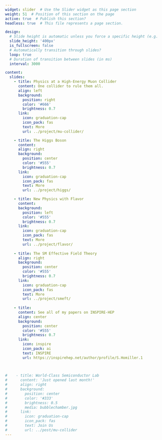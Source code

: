 ```yaml
---
widget: slider  # Use the Slider widget as this page section
weight: 51  # Position of this section on the page
active: true  # Publish this section?
headless: true  # This file represents a page section.

design:
  # Slide height is automatic unless you force a specific height (e.g. '400px')
  slide_height: '400px'
  is_fullscreen: false
  # Automatically transition through slides?
  loop: true
  # Duration of transition between slides (in ms)
  interval: 3000

content:
  slides:
    - title: Physics at a High-Energy Muon Collider
      content: One collider to rule them all. 
      align: left
      background:
        position: right
        color: '#666'
        brightness: 0.7
      link:
        icon: graduation-cap
        icon_pack: fas
        text: More
        url: ../project/mu-collider/

    - title: The Higgs Boson
      content: 
      align: right
      background:
        position: center
        color: '#555'
        brightness: 0.7
      link:
        icon: graduation-cap
        icon_pack: fas
        text: More
        url: ../project/higgs/

    - title: New Physics with Flavor
      content: 
      background:
        position: left
        color: '#555'
        brightness: 0.7
      link:
        icon: graduation-cap
        icon_pack: fas
        text: More
        url: ../project/flavor/
        
    - title: The SM Effective Field Theory
      align: right
      background:
        position: center
        color: '#555'
        brightness: 0.7
      link:
        icon: graduation-cap
        icon_pack: fas
        text: More
        url: ../project/smeft/
        
    - title: 
      content: See all of my papers on INSPIRE-HEP
      align: center
      background:
        position: center
        color: '#555'
        brightness: 0.7
      link:
        icon: inspire
        icon_pack: ai
        text: INSPIRE
        url: https://inspirehep.net/author/profile/S.Homiller.1
              

        
#    - title: World-Class Semiconductor Lab
#      content: 'Just opened last month!'
#      align: right
#      background:
#        position: center
#        color: '#333'
#        brightness: 0.5
#        media: bubblechamber.jpg
#      link:
#        icon: graduation-cap
#        icon_pack: fas
#        text: Join Us
#        url: ../post/mu-collider
---
```

